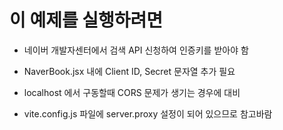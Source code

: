 # 이 예제를 실행하려면

- 네이버 개발자센터에서 검색 API 신청하여 인증키를 받아야 함

- NaverBook.jsx 내에 Client ID, Secret 문자열 추가 필요

- localhost 에서 구동할때 CORS 문제가 생기는 경우에 대비

- vite.config.js 파일에 server.proxy 설정이 되어 있으므로 참고바람